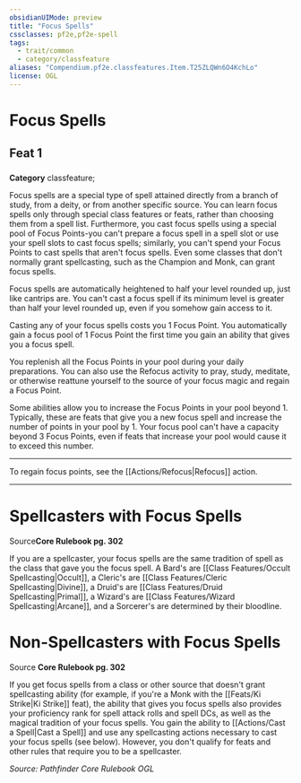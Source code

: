 ```yaml
---
obsidianUIMode: preview
title: "Focus Spells"
cssclasses: pf2e,pf2e-spell
tags:
  - trait/common
  - category/classfeature
aliases: "Compendium.pf2e.classfeatures.Item.T25ZLQWn6O4KchLo"
license: OGL
---
```

# Focus Spells
## Feat 1
### 

**Category** classfeature; 




Focus spells are a special type of spell attained directly from a branch of study, from a deity, or from another specific source. You can learn focus spells only through special class features or feats, rather than choosing them from a spell list. Furthermore, you cast focus spells using a special pool of Focus Points-you can't prepare a focus spell in a spell slot or use your spell slots to cast focus spells; similarly, you can't spend your Focus Points to cast spells that aren't focus spells. Even some classes that don't normally grant spellcasting, such as the Champion and Monk, can grant focus spells.

Focus spells are automatically heightened to half your level rounded up, just like cantrips are. You can't cast a focus spell if its minimum level is greater than half your level rounded up, even if you somehow gain access to it.

Casting any of your focus spells costs you 1 Focus Point. You automatically gain a focus pool of 1 Focus Point the first time you gain an ability that gives you a focus spell.

You replenish all the Focus Points in your pool during your daily preparations. You can also use the Refocus activity to pray, study, meditate, or otherwise reattune yourself to the source of your focus magic and regain a Focus Point.

Some abilities allow you to increase the Focus Points in your pool beyond 1. Typically, these are feats that give you a new focus spell and increase the number of points in your pool by 1. Your focus pool can't have a capacity beyond 3 Focus Points, even if feats that increase your pool would cause it to exceed this number.

* * *

To regain focus points, see the [[Actions/Refocus|Refocus]] action.

* * *

# Spellcasters with Focus Spells

Source**Core Rulebook pg. 302**

If you are a spellcaster, your focus spells are the same tradition of spell as the class that gave you the focus spell. A Bard's are [[Class Features/Occult Spellcasting|Occult]], a Cleric's are [[Class Features/Cleric Spellcasting|Divine]], a Druid's are [[Class Features/Druid Spellcasting|Primal]], a Wizard's are [[Class Features/Wizard Spellcasting|Arcane]], and a Sorcerer's are determined by their bloodline.

# Non-Spellcasters with Focus Spells

Source **Core Rulebook pg. 302**

If you get focus spells from a class or other source that doesn't grant spellcasting ability (for example, if you're a Monk with the [[Feats/Ki Strike|Ki Strike]] feat), the ability that gives you focus spells also provides your proficiency rank for spell attack rolls and spell DCs, as well as the magical tradition of your focus spells. You gain the ability to [[Actions/Cast a Spell|Cast a Spell]] and use any spellcasting actions necessary to cast your focus spells (see below). However, you don't qualify for feats and other rules that require you to be a spellcaster.

*Source: Pathfinder Core Rulebook*
*OGL*